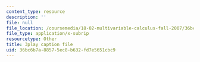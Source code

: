 ```yaml
---
content_type: resource
description: ''
file: null
file_location: /coursemedia/18-02-multivariable-calculus-fall-2007/36bc6b7a88575ec8b632fd7e5651cbc9_seO7-TwXH_I.vtt
file_type: application/x-subrip
resourcetype: Other
title: 3play caption file
uid: 36bc6b7a-8857-5ec8-b632-fd7e5651cbc9
---
```

